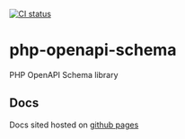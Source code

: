 [![CI status](https://github.com/adamkirk/php-openapi-schema/actions/workflows/ci.yaml/badge.svg)](https://github.com/adamkirk/php-openapi-schema/actions/workflows/ci.yaml)

# php-openapi-schema
PHP OpenAPI Schema library


## Docs

Docs sited hosted on [github pages](https://adamkirk.github.io/php-openapi-schema/)
